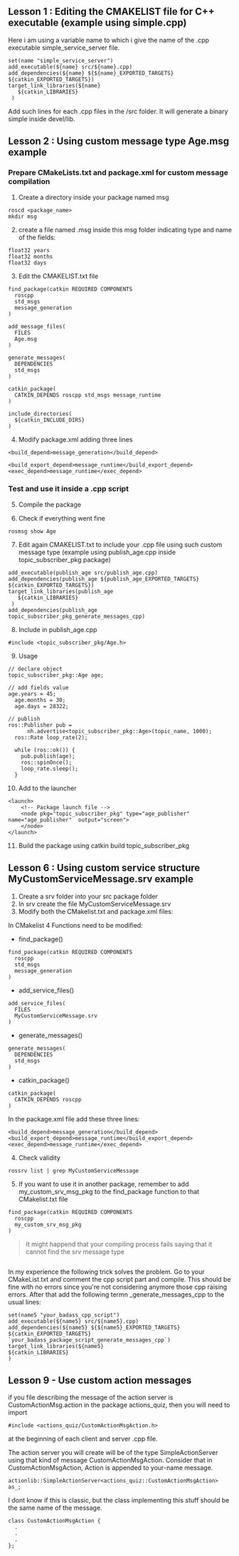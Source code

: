 ## Lesson 1 : Editing the CMAKELIST file for C++ executable (example using simple.cpp)
Here i am using a variable name to which i give the name of the .cpp executable simple_service_server file. 
```
set(name "simple_service_server")
add_executable(${name} src/${name}.cpp)
add_dependencies(${name} ${${name}_EXPORTED_TARGETS} ${catkin_EXPORTED_TARGETS})
target_link_libraries(${name}
   ${catkin_LIBRARIES}
 )
```
Add such lines for each .cpp files in the /src folder. It will generate a binary simple inside devel/lib.


## Lesson 2 : Using custom message type Age.msg example

### Prepare CMakeLists.txt and package.xml for custom message compilation 

1) Create a directory inside your package named msg
```
roscd <package_name>
mkdir msg
```

2) create a file named <your-message-name>.msg inside this msg folder indicating type and name of the fields:
```
float32 years
float32 months
float32 days
```

3) Edit the CMAKELIST.txt file
```
find_package(catkin REQUIRED COMPONENTS
  roscpp
  std_msgs
  message_generation
)

add_message_files(
  FILES
  Age.msg
)

generate_messages(
  DEPENDENCIES
  std_msgs
)

catkin_package(
  CATKIN_DEPENDS roscpp std_msgs message_runtime
)

include_directories(
  ${catkin_INCLUDE_DIRS}
)
```
4) Modify package.xml adding three lines
```
<build_depend>message_generation</build_depend>

<build_export_depend>message_runtime</build_export_depend>
<exec_depend>message_runtime</exec_depend>
```
### Test and use it inside a .cpp script

5) Compile the package

6) Check if everything went fine 
```
rosmsg show Age
```
7) Edit again CMAKELIST.txt to include your .cpp file using such custom message type (example using publish_age.cpp inside topic_subscriber_pkg package)
```
add_executable(publish_age src/publish_age.cpp)
add_dependencies(publish_age ${publish_age_EXPORTED_TARGETS} ${catkin_EXPORTED_TARGETS})
target_link_libraries(publish_age
   ${catkin_LIBRARIES}
 )
add_dependencies(publish_age topic_subscriber_pkg_generate_messages_cpp)
```
8) Include in publish_age.cpp
```
#include <topic_subscriber_pkg/Age.h> 
``` 

9) Usage

```
// declare object
topic_subscriber_pkg::Age age;

// add fields value 
age.years = 45;
  age.months = 30;
  age.days = 28322;

// publish 
ros::Publisher pub =
      nh.advertise<topic_subscriber_pkg::Age>(topic_name, 1000);
  ros::Rate loop_rate(2);

  while (ros::ok()) {
    pub.publish(age);
    ros::spinOnce();
    loop_rate.sleep();
  }
```

10) Add to the launcher
```
<launch>
    <!-- Package launch file -->
    <node pkg="topic_subscriber_pkg" type="age_publisher" name="age_publisher"  output="screen">
    </node>
</launch>
```
11) Build the package using catkin build topic_subscriber_pkg

## Lesson 6 : Using custom service structure MyCustomServiceMessage.srv example

1) Create a srv folder into your src package folder
2) In srv create the file MyCustomServiceMessage.srv
3) Modify both the CMakelist.txt and package.xml files:

In CMakelist 4 Functions need to be modified:
-   find_package()
```
find_package(catkin REQUIRED COMPONENTS
  roscpp
  std_msgs
  message_generation
)
```
-   add_service_files()
```
add_service_files(
  FILES
  MyCustomServiceMessage.srv
)
```
-   generate_messages()
```
generate_messages(
  DEPENDENCIES
  std_msgs
)
```
-   catkin_package()
```
catkin_package(
  CATKIN_DEPENDS roscpp
)
```

In the package.xml file add these three lines:
```
<build_depend>message_generation</build_depend>
<build_export_depend>message_runtime</build_export_depend>
<exec_depend>message_runtime</exec_depend>
```

4) Check validity
```
rossrv list | grep MyCustomServiceMessage
```

5) If you want to use it in another package, remember to add my_custom_srv_msg_pkg to the find_package function to that CMakelist.txt file
```
find_package(catkin REQUIRED COMPONENTS
  roscpp
  my_custom_srv_msg_pkg
)

```
   
   > It might happend that your compiling process fails saying that it cannot find the srv message type 
   ```
   
   ```
   In my experience the following trick solves the problem. Go to your CMakeList.txt and comment the cpp script part and compile. This should be fine with no errors since you're not considering anymore those cpp raising errors. After that add the following termn <yourpackage>_generate_messages_cpp to the usual lines:
   
   ```
   set(name5 "your_badass_cpp_script")
add_executable(${name5} src/${name5}.cpp)
add_dependencies(${name5} ${${name5}_EXPORTED_TARGETS} ${catkin_EXPORTED_TARGETS} `your_badass_package_script_generate_messages_cpp`)
target_link_libraries(${name5}
  ${catkin_LIBRARIES}
)
   ```

## Lesson 9 - Use custom action messages

if you file describing the message of the action server is CustomActionMsg.action in the package actions_quiz, then you will need to import 
```
#include <actions_quiz/CustomActionMsgAction.h>
```
at the beginning of each client and server .cpp file. 

The action server you will create will be of the type SimpleActionServer using that kind of message CustomActionMsgAction. Consider that in CustomActionMsgAction, Action is appended to your-name message.
```
actionlib::SimpleActionServer<actions_quiz::CustomActionMsgAction> as_;
```
I dont know if this is classic, but the class implementing this stuff should be the same name of the message.

```
class CustomActionMsgAction {
  .
  .
  .
};
```








